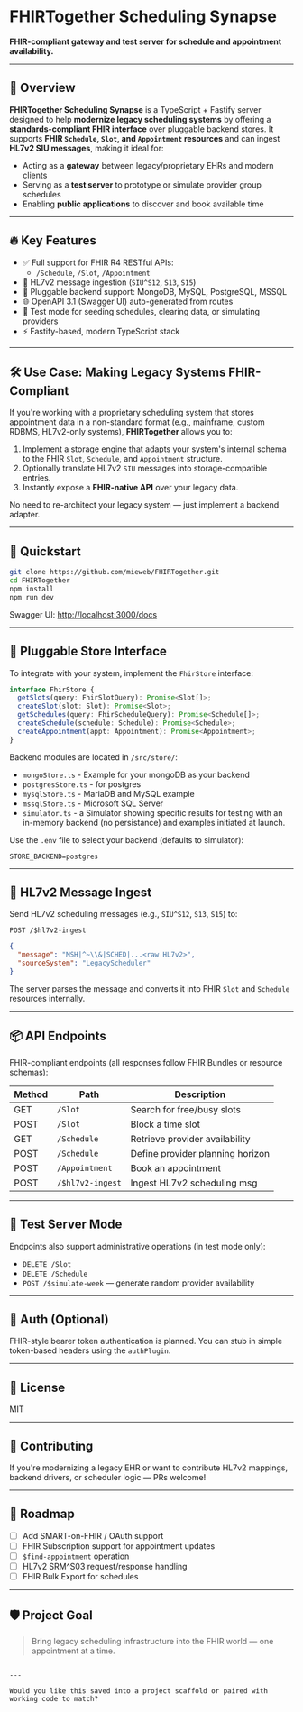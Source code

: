 # FHIRTogether Scheduling Synapse

**FHIR-compliant gateway and test server for schedule and appointment availability.**

---

## 🧠 Overview

**FHIRTogether Scheduling Synapse** is a TypeScript + Fastify server designed to help **modernize legacy scheduling systems** by offering a **standards-compliant FHIR interface** over pluggable backend stores. It supports **FHIR `Schedule`, `Slot`, and `Appointment` resources** and can ingest **HL7v2 SIU messages**, making it ideal for:

- Acting as a **gateway** between legacy/proprietary EHRs and modern clients
- Serving as a **test server** to prototype or simulate provider group schedules
- Enabling **public applications** to discover and book available time

---

## 🔥 Key Features

- ✅ Full support for FHIR R4 RESTful APIs:
  - `/Schedule`, `/Slot`, `/Appointment`
- 🔁 HL7v2 message ingestion (`SIU^S12`, `S13`, `S15`)
- 🧩 Pluggable backend support: MongoDB, MySQL, PostgreSQL, MSSQL
- 🌐 OpenAPI 3.1 (Swagger UI) auto-generated from routes
- 🧪 Test mode for seeding schedules, clearing data, or simulating providers
- ⚡ Fastify-based, modern TypeScript stack

---

## 🛠 Use Case: Making Legacy Systems FHIR-Compliant

If you're working with a proprietary scheduling system that stores appointment data in a non-standard format (e.g., mainframe, custom RDBMS, HL7v2-only systems), **FHIRTogether** allows you to:

1. Implement a storage engine that adapts your system's internal schema to the FHIR `Slot`, `Schedule`, and `Appointment` structure.
2. Optionally translate HL7v2 `SIU` messages into storage-compatible entries.
3. Instantly expose a **FHIR-native API** over your legacy data.

No need to re-architect your legacy system — just implement a backend adapter.

---

## 🚀 Quickstart

```bash
git clone https://github.com/mieweb/FHIRTogether.git
cd FHIRTogether
npm install
npm run dev
````

Swagger UI: [http://localhost:3000/docs](http://localhost:3000/docs)

---

## 🧩 Pluggable Store Interface

To integrate with your system, implement the `FhirStore` interface:

```ts
interface FhirStore {
  getSlots(query: FhirSlotQuery): Promise<Slot[]>;
  createSlot(slot: Slot): Promise<Slot>;
  getSchedules(query: FhirScheduleQuery): Promise<Schedule[]>;
  createSchedule(schedule: Schedule): Promise<Schedule>;
  createAppointment(appt: Appointment): Promise<Appointment>;
}
```

Backend modules are located in `/src/store/`:

* `mongoStore.ts` - Example for your mongoDB as your backend
* `postgresStore.ts` - for postgres
* `mysqlStore.ts` - MariaDB and MySQL example
* `mssqlStore.ts` - Microsoft SQL Server
* `simulator.ts` - a Simulator showing specific results for testing with an in-memory backend (no persistance) and examples initiated at launch.

Use the `.env` file to select your backend (defaults to simulator):

```env
STORE_BACKEND=postgres
```

---

## 🔄 HL7v2 Message Ingest

Send HL7v2 scheduling messages (e.g., `SIU^S12`, `S13`, `S15`) to:

```
POST /$hl7v2-ingest
```

```json
{
  "message": "MSH|^~\\&|SCHED|...<raw HL7v2>",
  "sourceSystem": "LegacyScheduler"
}
```

The server parses the message and converts it into FHIR `Slot` and `Schedule` resources internally.

---

## 📦 API Endpoints

FHIR-compliant endpoints (all responses follow FHIR Bundles or resource schemas):

| Method | Path             | Description                      |
| ------ | ---------------- | -------------------------------- |
| GET    | `/Slot`          | Search for free/busy slots       |
| POST   | `/Slot`          | Block a time slot                |
| GET    | `/Schedule`      | Retrieve provider availability   |
| POST   | `/Schedule`      | Define provider planning horizon |
| POST   | `/Appointment`   | Book an appointment              |
| POST   | `/$hl7v2-ingest` | Ingest HL7v2 scheduling msg      |

---

## 🧪 Test Server Mode

Endpoints also support administrative operations (in test mode only):

* `DELETE /Slot`
* `DELETE /Schedule`
* `POST /$simulate-week` — generate random provider availability

---

## 🔐 Auth (Optional)

FHIR-style bearer token authentication is planned. You can stub in simple token-based headers using the `authPlugin`.

---

## 📄 License

MIT

---

## 🤝 Contributing

If you're modernizing a legacy EHR or want to contribute HL7v2 mappings, backend drivers, or scheduler logic — PRs welcome!

---

## 🧭 Roadmap

* [ ] Add SMART-on-FHIR / OAuth support
* [ ] FHIR Subscription support for appointment updates
* [ ] `$find-appointment` operation
* [ ] HL7v2 SRM^S03 request/response handling
* [ ] FHIR Bulk Export for schedules

---

## 🛡️ Project Goal

> Bring legacy scheduling infrastructure into the FHIR world — one appointment at a time.

```

---

Would you like this saved into a project scaffold or paired with working code to match?
```
